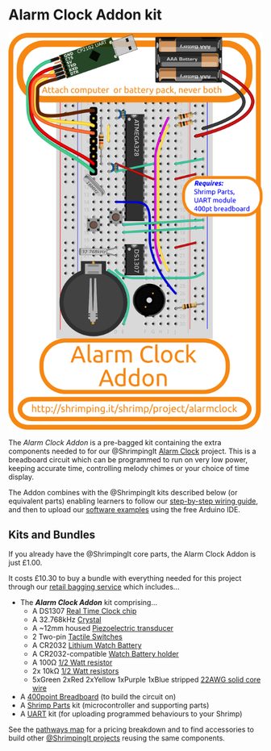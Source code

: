 # Alarm Clock Addon kit

![Kit cover showing layout](../project/alarmclock/kit.png)

The *Alarm Clock Addon* is a pre-bagged kit containing the extra components needed to for our @ShrimpingIt [Alarm Clock](../project/alarmclock/) project. This is a breadboard circuit which can be programmed to run on very low power, keeping accurate time, controlling melody chimes or your choice of time display.

The Addon combines with the @ShrimpingIt kits described below (or equivalent parts) enabling learners to follow our [step-by-step wiring guide](../project/alarmclock/build.html), and then to upload our [software examples](../project/alarmclock/program.html) using the free Arduino IDE.

## Kits and Bundles

If you already have the @ShrimpingIt core parts, the Alarm Clock Addon is just £1.00.

It costs £10.30 to buy a bundle with everything needed for this project through our [retail bagging service](../bagging.html) which includes...

* The ***Alarm Clock Addon*** kit comprising...
	* A DS1307 [Real Time Clock chip](http://www.aliexpress.com/snapshot/6492827364.html?orderId=65811036839252)
	* A 32.768kHz [Crystal](http://www.taydaelectronics.com/32-768-khz-crystal-cylender-3-x-8-mm.html)
	* A ~12mm housed [ Piezoelectric transducer](http://www.aliexpress.com/snapshot/6539329106.html?orderId=66203548719252)
	* 2 Two-pin [Tactile Switches](http://www.taydaelectronics.com/tact-switch-6-6mm-5mm-through-hole-spst-no.html)
	* A CR2032 [Lithium Watch Battery](http://www.aliexpress.com/snapshot/6504218600.html?orderId=65863869139252)
	* A CR2032-compatible [Watch Battery holder](http://www.aliexpress.com/snapshot/6495413855.html?orderId=65795929919252)
	* A 100Ω [1/2 Watt resistor](http://www.taydaelectronics.com/10-x-resistor-100-ohm-1-2w-5-carbon-film-pkg-of-10.html)
	* 2x 10kΩ [1/2 Watt resistors](http://www.taydaelectronics.com/10-x-resistor-10k-ohm-1-2w-5-carbon-film-pkg-of-10.html)
	* 5xGreen 2xRed 2xYellow 1xPurple 1xBlue stripped [22AWG solid core wire](http://www.rapidonline.com/cables-connectors/rapid-1-0-6mm-single-core-equipment-wire-on-100m-reels-62317)
* A [400point Breadboard](breadboard400.html) (to build the circuit on)
* A [Shrimp Parts](shrimp.html) kit (microcontroller and supporting parts)
* A [UART](cp2102.html) kit (for uploading programmed behaviours to your Shrimp)

See the [pathways map](/#kit) for a pricing breakdown and to find accessories to build other [@ShrimpingIt projects](/#project) reusing the same components.